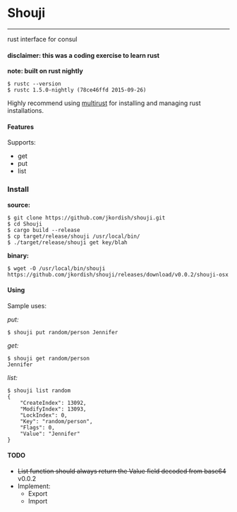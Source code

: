 # Shouji
---
rust interface for consul

#### disclaimer: this was a coding exercise to learn rust

**note: built on rust nightly**

    $ rustc --version
    $ rustc 1.5.0-nightly (78ce46ffd 2015-09-26)

Highly recommend using [multirust](https://github.com/brson/multirust) for installing and managing rust installations.

#### Features
Supports:
  * get
  * put
  * list

### Install

**source:**

    $ git clone https://github.com/jkordish/shouji.git
    $ cd Shouji
    $ cargo build --release
    $ cp target/release/shouji /usr/local/bin/
    $ ./target/release/shouji get key/blah

**binary:**

    $ wget -O /usr/local/bin/shouji  https://github.com/jkordish/shouji/releases/download/v0.0.2/shouji-osx 

#### Using

Sample uses:

  *put:*

    $ shouji put random/person Jennifer

  *get:*

    $ shouji get random/person
    Jennifer

  *list:*

    $ shouji list random
    {
        "CreateIndex": 13092,
        "ModifyIndex": 13093,
        "LockIndex": 0,
        "Key": "random/person",
        "Flags": 0,
        "Value": "Jennifer"
    }


#### TODO
  * ~~List function should always return the Value field decoded from base64~~ v0.0.2
  * Implement:
    * Export
    * Import
